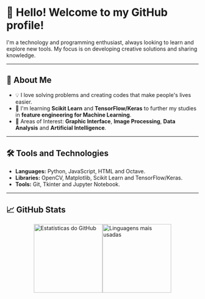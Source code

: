 # 👋 Hello! Welcome to my GitHub profile!

I'm a technology and programming enthusiast, always looking to learn and explore new tools. My focus is on developing creative solutions and sharing knowledge.

---

## 🚀 About Me

- 💡 I love solving problems and creating codes that make people's lives easier.
- 🌱 I'm learning **Scikit Learn** and **TensorFlow/Keras** to further my studies in **feature engineering for Machine Learning**.
- 🎯 Areas of Interest: **Graphic Interface**, **Image Processing**, **Data Analysis** and **Artificial Intelligence**.

---

## 🛠️ Tools and Technologies

- **Languages:** Python, JavaScript, HTML and Octave.
- **Libraries:** OpenCV, Matplotlib, Scikit Learn and TensorFlow/Keras.
- **Tools:** Git, Tkinter and Jupyter Notebook.

---

## 📈 GitHub Stats

<div style="display: flex; justify-content: center; overflow-x: auto;">
  <img loading="lazy" height="180em" src="https://github-readme-stats.vercel.app/api?username=VictorDaisukeAraqui&show_icons=true&theme=github_dark" alt="Estatísticas do GitHub"/>
  <img loading="lazy" height="180em" src="https://github-readme-stats.vercel.app/api/top-langs/?username=VictorDaisukeAraqui&layout=compact&theme=github_dark" alt="Linguagens mais usadas"/>
</div>
